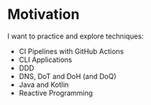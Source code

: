 # Motivation

I want to practice and explore techniques:

- CI Pipelines with GitHub Actions
- CLI Applications
- DDD
- DNS, DoT and DoH (and DoQ)
- Java and Kotlin
- Reactive Programming